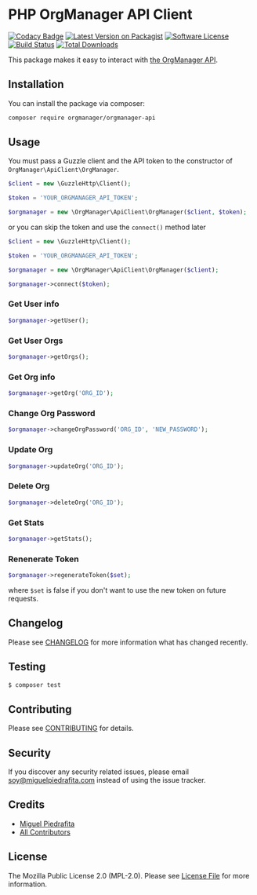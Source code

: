 # PHP OrgManager API Client

[![Codacy Badge](https://api.codacy.com/project/badge/Grade/198c105f5e434fe2806b39a17d458dc3)](https://www.codacy.com/app/m1guelpiedrafita/php-orgmanager-api?utm_source=github.com&utm_medium=referral&utm_content=orgmanager/php-orgmanager-api&utm_campaign=badger)
[![Latest Version on Packagist](https://img.shields.io/packagist/v/orgmanager/orgmanager-api.svg?style=flat-square)](https://packagist.org/packages/orgmanager/orgmanager-api)
[![Software License](https://img.shields.io/github/license/orgmanager/php-orgmanager-api.svg?style=flat-square)](LICENSE.md)
[![Build Status](https://img.shields.io/travis/orgmanager/php-orgmanager-api/master.svg?style=flat-square)](https://travis-ci.org/orgmanager/php-orgmanager-api)
[![Total Downloads](https://img.shields.io/packagist/dt/orgmanager/orgmanager-api.svg?style=flat-square)](https://packagist.org/packages/orgmanager/orgmanager-api)

This package makes it easy to interact with [the OrgManager API](https://github.com/orgmanager/orgmanager#api).

## Installation

You can install the package via composer:

``` bash
composer require orgmanager/orgmanager-api
```

## Usage

You must pass a Guzzle client and the API token to the constructor of `OrgManager\ApiClient\OrgManager`.

``` php
$client = new \GuzzleHttp\Client();

$token = 'YOUR_ORGMANAGER_API_TOKEN';

$orgmanager = new \OrgManager\ApiClient\OrgManager($client, $token);
```

or you can skip the token and use the `connect()` method later

``` php
$client = new \GuzzleHttp\Client();

$token = 'YOUR_ORGMANAGER_API_TOKEN';

$orgmanager = new \OrgManager\ApiClient\OrgManager($client);

$orgmanager->connect($token);
```

### Get User info
``` php
$orgmanager->getUser();
```

### Get User Orgs
``` php
$orgmanager->getOrgs();
```

### Get Org info
``` php
$orgmanager->getOrg('ORG_ID');
```

### Change Org Password
``` php
$orgmanager->changeOrgPassword('ORG_ID', 'NEW_PASSWORD');
```

### Update Org
``` php
$orgmanager->updateOrg('ORG_ID');
```

### Delete Org
``` php
$orgmanager->deleteOrg('ORG_ID');
```

### Get Stats
``` php
$orgmanager->getStats();
```

### Renenerate Token

``` php
$orgmanager->regenerateToken($set);
```
where `$set` is false if you don't want to use the new token on future requests.

## Changelog

Please see [CHANGELOG](CHANGELOG.md) for more information what has changed recently.

## Testing

``` bash
$ composer test
```

## Contributing

Please see [CONTRIBUTING](CONTRIBUTING.md) for details.

## Security

If you discover any security related issues, please email soy@miguelpiedrafita.com instead of using the issue tracker.

## Credits

- [Miguel Piedrafita](https://github.com/m1guelpf)
- [All Contributors](../../contributors)

## License

The Mozilla Public License 2.0 (MPL-2.0). Please see [License File](LICENSE.md) for more information.
